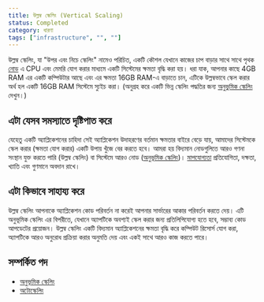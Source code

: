 ```yaml
---
title: উল্লম্ব স্কেলিং (Vertical Scaling)
status: Completed
category: ধারণা
tags: ["infrastructure", "", ""]
---
```


উল্লম্ব স্কেলিং, যা "উপর এবং নিচে স্কেলিং" নামেও পরিচিত, একটি কৌশল যেখানে
কাজের চাপ বাড়ার সাথে সাথে পৃথক [নোড](/bn/nodes/) এ CPU এবং মেমরি যোগ করার মাধ্যমে একটি সিস্টেমের ক্ষমতা বৃদ্ধি করা হয়।
ধরা যাক, আপনার কাছে 4GB RAM এর একটি কম্পিউটার আছে এবং এর ক্ষমতা 16GB RAM-এ বাড়াতে চান,
এটিকে উল্লম্বভাবে স্কেল করার অর্থ হল একটি 16GB RAM সিস্টেমে স্যুইচ করা।
(অনুগ্রহ করে একটি ভিন্ন স্কেলিং পদ্ধতির জন্য [অনুভূমিক স্কেলিং](/bn/horizontal-scaling/) দেখুন।)

## এটা যেসব সমস্যাতে দৃষ্টিপাত করে

যেহেতু একটি অ্যাপ্লিকেশনের চাহিদা সেই অ্যাপ্লিকেশন উদাহরণের বর্তমান ক্ষমতার বাইরে বেড়ে যায়,
আমাদের সিস্টেমকে স্কেল করার (ক্ষমতা যোগ করার) একটি উপায় খুঁজে বের করতে হবে।
আমরা হয় বিদ্যমান নোডগুলিতে আরও গণনা সংস্থান যুক্ত করতে পারি (উল্লম্ব স্কেলিং)
বা সিস্টেমে আরও নোড ([অনুভূমিক স্কেলিং](/bn/horizontal-scaling/))।
[মাপযোগ্যতা](/bn/scalability/) প্রতিযোগিতা, দক্ষতা, খ্যাতি এবং গুণমানে অবদান রাখে।

## এটা কিভাবে সাহায্য করে

উল্লম্ব স্কেলিং আপনাকে অ্যাপ্লিকেশন কোড পরিবর্তন না করেই আপনার সার্ভারের আকার পরিবর্তন করতে দেয়।
এটি অনুভূমিক স্কেলিং এর বিপরীতে, যেখানে অ্যাপটিকে অবশ্যই স্কেল করার জন্য প্রতিলিপিযোগ্য হতে হবে, সম্ভাব্য কোড আপডেটের প্রয়োজন।
উল্লম্ব স্কেলিং একটি বিদ্যমান অ্যাপ্লিকেশনের ক্ষমতা বৃদ্ধি করে
কম্পিউট রিসোর্স যোগ করা, অ্যাপটিকে আরও অনুরোধ প্রক্রিয়া করার অনুমতি দেয় এবং একই সাথে আরও কাজ করতে পারে।

## সম্পর্কিত পদ

* [অনুভূমিক স্কেলিং](/bn/horizontal-scaling/)
* [অটোস্কেলিং](/bn/auto-scaling/)
